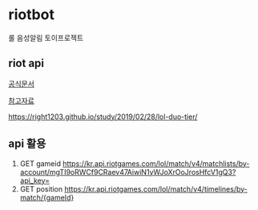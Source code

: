 # riotbot
롤 음성알림 토이프로젝트

## riot api 
[공식문서](https://developer.riotgames.com/apis)

[참고자료](https://shinminyong.tistory.com/11)

https://right1203.github.io/study/2019/02/28/lol-duo-tier/


## api 활용

1. GET gameid https://kr.api.riotgames.com/lol/match/v4/matchlists/by-account/mgTI9oRWCf9CRaev47AiwiN1yWJoXrOoJrosHfcV1gQ3?api_key=
2. GET position https://kr.api.riotgames.com/lol/match/v4/timelines/by-match/{gameId}
